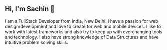 ## Hi, I'm Sachin :wave:


I am a FullStack Developer from India, New Delhi.  I have a passion for web design/development and love to create for web and mobile devices. I like to work with latest frameworks and also try to keep up with everchanging tools and technology. I also have strong knowledge of Data Structures and have intuitive problem solving skills.
